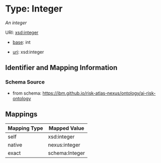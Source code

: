 # Type: Integer




_An integer_



URI: [xsd:integer](http://www.w3.org/2001/XMLSchema#integer)

* [base](https://w3id.org/linkml/base): int

* [uri](https://w3id.org/linkml/uri): xsd:integer









## Identifier and Mapping Information







### Schema Source


* from schema: https://ibm.github.io/risk-atlas-nexus/ontology/ai-risk-ontology




## Mappings

| Mapping Type | Mapped Value |
| ---  | ---  |
| self | xsd:integer |
| native | nexus:integer |
| exact | schema:Integer |
